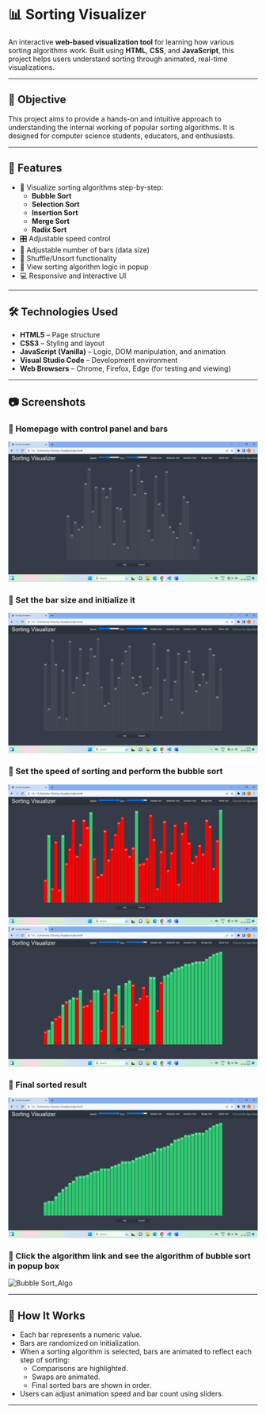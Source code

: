 # 📊 Sorting Visualizer

An interactive **web-based visualization tool** for learning how various sorting algorithms work. Built using **HTML**, **CSS**, and **JavaScript**, this project helps users understand sorting through animated, real-time visualizations.

---

## 🎯 Objective

This project aims to provide a hands-on and intuitive approach to understanding the internal working of popular sorting algorithms. It is designed for computer science students, educators, and enthusiasts.

---

## 🚀 Features

- 📌 Visualize sorting algorithms step-by-step:
  - **Bubble Sort**
  - **Selection Sort**
  - **Insertion Sort**
  - **Merge Sort**
  - **Radix Sort**
- 🎛️ Adjustable speed control
- 📐 Adjustable number of bars (data size)
- 🔁 Shuffle/Unsort functionality
- 🧠 View sorting algorithm logic in popup
- 💻 Responsive and interactive UI

---

## 🛠️ Technologies Used

- **HTML5** – Page structure
- **CSS3** – Styling and layout
- **JavaScript (Vanilla)** – Logic, DOM manipulation, and animation
- **Visual Studio Code** – Development environment
- **Web Browsers** – Chrome, Firefox, Edge (for testing and viewing)

---

## 📷 Screenshots

### 🔹 Homepage with control panel and bars
![Home Page](images/homepage.png)

### 🔹 Set the bar size and initialize it
![Set Bar](images/setbar.png)

### 🔹 Set the speed of sorting and perform the bubble sort
![Bubble Sort1](images/bubblesort_1.png)
![Bubble Sort2](images/bubblesort_2.png)

### 🔹 Final sorted result
![Bubble Sort3](images/bubblesort_3.png)

### 🔹 Click the algorithm link and see the algorithm of bubble sort in popup box
![Bubble Sort_Algo](images/bublesortAlgo.png)

---

## 🧠 How It Works

- Each bar represents a numeric value.
- Bars are randomized on initialization.
- When a sorting algorithm is selected, bars are animated to reflect each step of sorting:
  - Comparisons are highlighted.
  - Swaps are animated.
  - Final sorted bars are shown in order.
- Users can adjust animation speed and bar count using sliders.

---


